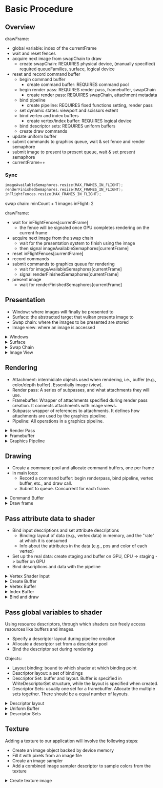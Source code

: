 # Basic Procedure

## Overview

drawFrame:

- global variable: index of the currentFrame
- wait and reset fences
- acquire next image from swapChain to draw
  - create swapChain: REQUIRES physical device, (manually specified) required queueFamilies, surface, logical device
- reset and record command buffer
  - begin command buffer
    - create command buffer: REQUIRES command pool
  - begin render pass: REQUIRES render pass, framebuffer, swapChain
    - create render pass: REQUIRES swapChain, attachment metadata
  - bind pipeline
    - create pipeline: REQUIRES fixed functions setting, render pass
  - set dynamic states: viewport and scissors extent
  - bind vertex and index buffers
    - create vertex/index buffer: REQUIRES logical device
  - bind descriptor sets: REQUIRES uniform buffers
  - create draw commands
- update uniform buffer
- submit commands to graphics queue, wait & set fence and render semaphore
- submit image to present to present queue, wait & set present semaphore
- currentFrame++

### Sync

```Cpp
imageAvailableSemaphores.resize(MAX_FRAMES_IN_FLIGHT);
renderFinishedSemaphores.resize(MAX_FRAMES_IN_FLIGHT);
inFlightFences.resize(MAX_FRAMES_IN_FLIGHT);
```

swap chain: minCount + 1 images
inFlight: 2

drawFrame:

- wait for inFlightFences[currentFrame]
  - the fence will be signaled once GPU completes rendering on the current frame
- acquire next image from the swap chain
  - wait for the presentation system to finish using the image
  - then signal imageAvailableSemaphores[currentFrame]
- reset inFlightFences[currentFrame]
- record commands
- submit commands to graphics queue for rendering
  - wait for imageAvailableSemaphores[currentFrame]
  - signal renderFinishedSemaphores[currentFrame]
- present image
  - wait for renderFinishedSemaphores[currentFrame]

## Presentation

- Window: where images will finally be presented to
- Surface: the abstracted target that vulkan presents image to
- Swap chain: where the images to be presented are stored
- Image view: where an image is accessed

<details>
  <summary>Windows</summary>

### Window

```Cpp
void Application::initWindow() {
    glfwInit();
    glfwWindowHint(GLFW_CLIENT_API, GLFW_NO_API);

    window = glfwCreateWindow(WIDTH, HEIGHT, "Vulkan", nullptr, nullptr);
    // Get the pointer to the window ovject, so that later we can 
    // connect it with the surface
    glfwSetWindowUserPointer(window, this);
    glfwSetFramebufferSizeCallback(window, framebufferResizeCallback);
    if (!window) {
        std::cout << "Creating glfw window error!\n";
    }
}
```
</details>

<details>
  <summary>Surface</summary>

### Surface

Requires: [window](#window)

```Cpp
void Application::createSurface() {
    if (glfwCreateWindowSurface(instance, window, nullptr, &surface) != VK_SUCCESS) {
        throw std::runtime_error("failed to create window surface!");
    }
}
```
</details>

<details>
  <summary>Swap Chain</summary>

### Swap Chain

#### Check Swap Chain Support

1. The physical device must support swap chain, which is a device extension.
2. The surface must be compatible with the swap chain. We need to check:

```Cpp
struct SwapChainSupportDetails {
    VkSurfaceCapabilitiesKHR capabilities;
    std::vector<VkSurfaceFormatKHR> formats;
    std::vector<VkPresentModeKHR> presentModes;
};

Application::SwapChainSupportDetails Application::querySwapChainSupport(VkPhysicalDevice device) {
    SwapChainSupportDetails details;
    vkGetPhysicalDeviceSurfaceCapabilitiesKHR(device, surface, &details.capabilities);

    uint32_t formatCount;
    vkGetPhysicalDeviceSurfaceFormatsKHR(device, surface, &formatCount, nullptr);
    if (formatCount != 0) {
        details.formats.resize(formatCount);
        vkGetPhysicalDeviceSurfaceFormatsKHR(device, surface, &formatCount, details.formats.data());
    }

    uint32_t presentModeCount;
    vkGetPhysicalDeviceSurfacePresentModesKHR(device, surface, &presentModeCount, nullptr);

    if (presentModeCount != 0) {
        details.presentModes.resize(presentModeCount);
        vkGetPhysicalDeviceSurfacePresentModesKHR(device, surface, &presentModeCount, details.presentModes.data());
    }

    return details;
}

bool swapChainAdequate = !swapChainSupport.formats.empty() && !swapChainSupport.presentModes.empty();

```

#### Create Swap Chain

```Cpp
void Application::createSwapChain() {
    SwapChainSupportDetails swapChainSupport = querySwapChainSupport(physicalDevice);

    VkSurfaceFormatKHR surfaceFormat = chooseSwapSurfaceFormat(swapChainSupport.formats);
    // prefer VK_PRESENT_MODE_MAILBOX_KHR; fallback to VK_PRESENT_MODE_FIFO_KHR.
    VkPresentModeKHR presentMode = chooseSwapPresentMode(swapChainSupport.presentModes);
    VkExtent2D extent = chooseSwapExtent(swapChainSupport.capabilities);
    // Select proper number of images in the swap chain.
    // One extra to avoid having to wait for the graphics hardware to 
    // finish processing an image before it can start rendering the next one.
    // Example: triple buffering rather than double
    uint32_t imageCount = swapChainSupport.capabilities.minImageCount + 1;
    // 0 means no maximum.
    if (swapChainSupport.capabilities.maxImageCount > 0 && imageCount > swapChainSupport.capabilities.maxImageCount) {
        imageCount = swapChainSupport.capabilities.maxImageCount;
    }

    VkSwapchainCreateInfoKHR createInfo{};
    createInfo.sType = VK_STRUCTURE_TYPE_SWAPCHAIN_CREATE_INFO_KHR;
    createInfo.surface = surface;
    createInfo.minImageCount = imageCount;
    createInfo.imageFormat = surfaceFormat.format;
    createInfo.imageColorSpace = surfaceFormat.colorSpace;
    createInfo.imageExtent = extent;
    createInfo.imageArrayLayers = 1;
    // VK_IMAGE_USAGE_COLOR_ATTACHMENT_BIT: used as color attachment
    // VK_IMAGE_USAGE_TRANSFER_DST_BIT: rendered image will be transferred to swap chain
    createInfo.imageUsage = VK_IMAGE_USAGE_COLOR_ATTACHMENT_BIT;

    QueueFamilyIndices indices = findQueueFamilies(physicalDevice);
    uint32_t queueFamilyIndices[] = { indices.graphicsFamily.value(), indices.presentFamily.value() };
    // Whether swap chain images are shared between different families matters.
    if (indices.graphicsFamily != indices.presentFamily) {
        createInfo.imageSharingMode = VK_SHARING_MODE_CONCURRENT;
        // specify which queue families will share the ownership
        createInfo.queueFamilyIndexCount = 2;
        createInfo.pQueueFamilyIndices = queueFamilyIndices;
    } else {
        createInfo.imageSharingMode = VK_SHARING_MODE_EXCLUSIVE;
        createInfo.queueFamilyIndexCount = 0; // Optional
        createInfo.pQueueFamilyIndices = nullptr; // Optional
    }
    // Transform: e.g., rotation or flip. current means don't want any.
    createInfo.preTransform = swapChainSupport.capabilities.currentTransform;
    // Ignore alpha channel, which is used for, e.g., blending of windows.
    createInfo.compositeAlpha = VK_COMPOSITE_ALPHA_OPAQUE_BIT_KHR;
    createInfo.presentMode = presentMode;
    // Don't care about pixels that are obscured, e.g., by another window over it.
    createInfo.clipped = VK_TRUE;
    // Will be useful if we want to recreate a new swap chain and discard the old one
    createInfo.oldSwapchain = VK_NULL_HANDLE;

    if (vkCreateSwapchainKHR(device, &createInfo, nullptr, &swapChain) != VK_SUCCESS) {
        throw std::runtime_error("failed to create swap chain!");
    }

    vkGetSwapchainImagesKHR(device, swapChain, &imageCount, nullptr);
    // We only specified the min count, so more may have been created
    swapChainImages.resize(imageCount);
    vkGetSwapchainImagesKHR(device, swapChain, &imageCount, swapChainImages.data());
    // Retrieve properties for future settings, e.g., for image views and attachments
    swapChainImageFormat = surfaceFormat.format;
    swapChainExtent = extent;
}
```
</details>

<details>
  <summary>Image View</summary>

### Image View

Every VkImage should be accessed through an VkImageView:

```Cpp
// Color attachment is the view of the swapchain image
attachments[0] = swapChain.buffers[i].view; 
// Depth/Stencil attachment is the same for all frame buffers,
// for we only need them temporarily, and just rewrite it  
// when rendering a new frame
attachments[1] = depthStencil.view;         
```

We may need multiple image views referencing one image in a stereographic 3D application, where an image has multiple layers. Here we only use one image view per image.

```Cpp
void Application::createImageViews() {
    swapChainImageViews.resize(swapChainImages.size());
    for (size_t i = 0; i < swapChainImages.size(); i++) {
        VkImageViewCreateInfo createInfo{};
        createInfo.sType = VK_STRUCTURE_TYPE_IMAGE_VIEW_CREATE_INFO;
        createInfo.image = swapChainImages[i];
        // 1/2/3D textures, or cube maps
        createInfo.viewType = VK_IMAGE_VIEW_TYPE_2D;
        createInfo.format = swapChainImageFormat;
        createInfo.components.r = VK_COMPONENT_SWIZZLE_IDENTITY;
        createInfo.components.g = VK_COMPONENT_SWIZZLE_IDENTITY;
        createInfo.components.b = VK_COMPONENT_SWIZZLE_IDENTITY;
        createInfo.components.a = VK_COMPONENT_SWIZZLE_IDENTITY;
        createInfo.subresourceRange.aspectMask = VK_IMAGE_ASPECT_COLOR_BIT;
        // Not using mipmap
        createInfo.subresourceRange.baseMipLevel = 0;
        createInfo.subresourceRange.levelCount = 1;
        // Not using multiple layers
        createInfo.subresourceRange.baseArrayLayer = 0;
        createInfo.subresourceRange.layerCount = 1;
        if (vkCreateImageView(device, &createInfo, nullptr, &swapChainImageViews[i]) != VK_SUCCESS) {
            throw std::runtime_error("failed to create image views!");
        }
    }
}
```
</details>

## Rendering

- Attachment: intermidiate objects used when rendering, i.e., buffer (e.g., color/depth buffer). Essentially image (view).
- Render pass: A series of subpasses, and what attachments they will use.
- Framebuffer: Wrapper of attachments specified during render pass creation. It connects attachments with image views.
- Subpass: wrapper of references to attachments. It defines how attachments are used by the graphics pipeline.
- Pipeline: All operations in a graphics pipeline.

<details>
  <summary>Render Pass</summary>

### Render Pass

```Cpp
void Application::createRenderPass() {
    // Information about using attachment(s)
    VkAttachmentDescription colorAttachment{};
    colorAttachment.format = swapChainImageFormat;
    // Related to multisampling
    // If not doing multisampling, set to count 1 bit
    colorAttachment.samples = VK_SAMPLE_COUNT_1_BIT;
    // Set the values in the attachment to const at the start of rendering
    colorAttachment.loadOp = VK_ATTACHMENT_LOAD_OP_CLEAR;
    // Store the contents upon completing the current render pass
    colorAttachment.storeOp = VK_ATTACHMENT_STORE_OP_STORE;
    // Not using the stencil buffer
    colorAttachment.stencilLoadOp = VK_ATTACHMENT_LOAD_OP_DONT_CARE;
    colorAttachment.stencilStoreOp = VK_ATTACHMENT_STORE_OP_DONT_CARE;
    // Don't care the previous layout, we will clear it anyway
    colorAttachment.initialLayout = VK_IMAGE_LAYOUT_UNDEFINED;
    // Layout of pixels that the attachment will transition to
    // We want it to be ready for presentation
    colorAttachment.finalLayout = VK_IMAGE_LAYOUT_PRESENT_SRC_KHR;

    VkAttachmentReference colorAttachmentRef{};
    colorAttachmentRef.attachment = 0;
    // used as a color buffer
    colorAttachmentRef.layout = VK_IMAGE_LAYOUT_COLOR_ATTACHMENT_OPTIMAL;

    VkSubpassDescription subpass{};
    // this is a graphics subpass (not, e.g., a compute subpass)
    subpass.pipelineBindPoint = VK_PIPELINE_BIND_POINT_GRAPHICS;
    subpass.colorAttachmentCount = 1;
    // IMPORTANT!!!
    // fragment shader output refers to this array
    // e.g., layout(location = 0) out vec4 outColor 
    // refers to index 0 of color attachments.
    subpass.pColorAttachments = &colorAttachmentRef;

    VkSubpassDependency dependency{};
    dependency.srcSubpass = VK_SUBPASS_EXTERNAL;
    dependency.dstSubpass = 0;
    dependency.srcStageMask = VK_PIPELINE_STAGE_COLOR_ATTACHMENT_OUTPUT_BIT;
    dependency.srcAccessMask = 0;
    dependency.dstStageMask = VK_PIPELINE_STAGE_COLOR_ATTACHMENT_OUTPUT_BIT;
    dependency.dstAccessMask = VK_ACCESS_COLOR_ATTACHMENT_WRITE_BIT;

    VkRenderPassCreateInfo renderPassInfo{};
    renderPassInfo.sType = VK_STRUCTURE_TYPE_RENDER_PASS_CREATE_INFO;
    renderPassInfo.attachmentCount = 1;
    renderPassInfo.pAttachments = &colorAttachment;
    renderPassInfo.subpassCount = 1;
    renderPassInfo.pSubpasses = &subpass;

    renderPassInfo.dependencyCount = 1;
    renderPassInfo.pDependencies = &dependency;

    if (vkCreateRenderPass(device, &renderPassInfo, nullptr, &renderPass) != VK_SUCCESS) {
        throw std::runtime_error("failed to create render pass!");
    }
}
```
</details>

<details>
  <summary>Framebuffer</summary>

### Framebuffer

Creation:

```Cpp
void Application::createFramebuffers() {
    swapChainFramebuffers.resize(swapChainImageViews.size());
    for (size_t i = 0; i < swapChainImageViews.size(); i++) {
        // referencing image views that represent the attachments
        VkImageView attachments[] = {
            swapChainImageViews[i]
        };

        VkFramebufferCreateInfo framebufferInfo{};
        framebufferInfo.sType = VK_STRUCTURE_TYPE_FRAMEBUFFER_CREATE_INFO;
        framebufferInfo.renderPass = renderPass;
        framebufferInfo.attachmentCount = 1;
        framebufferInfo.pAttachments = attachments;
        framebufferInfo.width = swapChainExtent.width;
        framebufferInfo.height = swapChainExtent.height;
        framebufferInfo.layers = 1;

        if (vkCreateFramebuffer(device, &framebufferInfo, nullptr, &swapChainFramebuffers[i]) != VK_SUCCESS) {
            throw std::runtime_error("failed to create framebuffer!");
        }
    }
}
```

Usage:

See [Command Buffer Creation](#command-buffer)

</details>

<details>
    <Summary>Graphics Pipeline</Summary>

### Graphics Pipeline

```Cpp
void Application::createGraphicsPipeline() {

    // Shaders
    auto vertShaderCode = readFile("shaders/vert.spv");
    auto fragShaderCode = readFile("shaders/frag.spv");
    VkShaderModule vertShaderModule = createShaderModule(vertShaderCode);
    VkShaderModule fragShaderModule = createShaderModule(fragShaderCode);
    // Assign shader modules to stages within the pipeline
    VkPipelineShaderStageCreateInfo vertShaderStageInfo{};
    vertShaderStageInfo.sType = VK_STRUCTURE_TYPE_PIPELINE_SHADER_STAGE_CREATE_INFO;
    vertShaderStageInfo.stage = VK_SHADER_STAGE_VERTEX_BIT;
    vertShaderStageInfo.module = vertShaderModule;
    vertShaderStageInfo.pName = "main";
    VkPipelineShaderStageCreateInfo fragShaderStageInfo{};
    fragShaderStageInfo.sType = VK_STRUCTURE_TYPE_PIPELINE_SHADER_STAGE_CREATE_INFO;
    fragShaderStageInfo.stage = VK_SHADER_STAGE_FRAGMENT_BIT;
    fragShaderStageInfo.module = fragShaderModule;
    fragShaderStageInfo.pName = "main";
    VkPipelineShaderStageCreateInfo shaderStages[] = { vertShaderStageInfo, fragShaderStageInfo };

    // Format of vertex data
    // Currently no data, because we hard code the data in the shader
    VkPipelineVertexInputStateCreateInfo vertexInputInfo{};
    vertexInputInfo.sType = VK_STRUCTURE_TYPE_PIPELINE_VERTEX_INPUT_STATE_CREATE_INFO;
    vertexInputInfo.vertexBindingDescriptionCount = 0;
    vertexInputInfo.vertexAttributeDescriptionCount = 0;

    // Input Assembly
    VkPipelineInputAssemblyStateCreateInfo inputAssembly{};
    inputAssembly.sType = VK_STRUCTURE_TYPE_PIPELINE_INPUT_ASSEMBLY_STATE_CREATE_INFO;
    // The geometries to draw are triangles
    inputAssembly.topology = VK_PRIMITIVE_TOPOLOGY_TRIANGLE_LIST;
    // Disable primitive restart
    inputAssembly.primitiveRestartEnable = VK_FALSE;

    // We use dynamic state for viewport, so no actual pViewports here
    VkPipelineViewportStateCreateInfo viewportState{};
    viewportState.sType = VK_STRUCTURE_TYPE_PIPELINE_VIEWPORT_STATE_CREATE_INFO;
    viewportState.viewportCount = 1;
    viewportState.scissorCount = 1;

    // Rasterizer: Convert geometry to fragments
    VkPipelineRasterizationStateCreateInfo rasterizer{};
    rasterizer.sType = VK_STRUCTURE_TYPE_PIPELINE_RASTERIZATION_STATE_CREATE_INFO;
    // Clamp fragments beyond near/far planes to them
    rasterizer.depthClampEnable = VK_FALSE;
    // Discard geometries so that they never pass rasterizer
    rasterizer.rasterizerDiscardEnable = VK_FALSE;
    // Fill the area of polygon. 
    // Other options include fill edges or vertices only.
    rasterizer.polygonMode = VK_POLYGON_MODE_FILL;
    // Linewidth set to 1 pixel
    rasterizer.lineWidth = 1.0f;
    // Cull backfaces
    rasterizer.cullMode = VK_CULL_MODE_BACK_BIT;
    // Define front faces: those with clockwise vertex order
    rasterizer.frontFace = VK_FRONT_FACE_CLOCKWISE;
    rasterizer.depthBiasEnable = VK_FALSE;

    // Multisampling
    VkPipelineMultisampleStateCreateInfo multisampling{};
    multisampling.sType = VK_STRUCTURE_TYPE_PIPELINE_MULTISAMPLE_STATE_CREATE_INFO;
    multisampling.sampleShadingEnable = VK_FALSE;
    multisampling.rasterizationSamples = VK_SAMPLE_COUNT_1_BIT;

    // How the new color in the framebuffer is blended with the old 
    VkPipelineColorBlendAttachmentState colorBlendAttachment{};
    colorBlendAttachment.colorWriteMask = VK_COLOR_COMPONENT_R_BIT | VK_COLOR_COMPONENT_G_BIT | VK_COLOR_COMPONENT_B_BIT | VK_COLOR_COMPONENT_A_BIT;
    colorBlendAttachment.blendEnable = VK_FALSE;

    VkPipelineColorBlendStateCreateInfo colorBlending{};
    colorBlending.sType = VK_STRUCTURE_TYPE_PIPELINE_COLOR_BLEND_STATE_CREATE_INFO;
    colorBlending.logicOpEnable = VK_FALSE;
    colorBlending.logicOp = VK_LOGIC_OP_COPY;
    colorBlending.attachmentCount = 1;
    colorBlending.pAttachments = &colorBlendAttachment;
    colorBlending.blendConstants[0] = 0.0f;
    colorBlending.blendConstants[1] = 0.0f;
    colorBlending.blendConstants[2] = 0.0f;
    colorBlending.blendConstants[3] = 0.0f;


    std::vector<VkDynamicState> dynamicStates = {
        VK_DYNAMIC_STATE_VIEWPORT,
        VK_DYNAMIC_STATE_SCISSOR
    };
    VkPipelineDynamicStateCreateInfo dynamicState{};
    dynamicState.sType = VK_STRUCTURE_TYPE_PIPELINE_DYNAMIC_STATE_CREATE_INFO;
    dynamicState.dynamicStateCount = static_cast<uint32_t>(dynamicStates.size());
    dynamicState.pDynamicStates = dynamicStates.data();

    // Specify uniform values and push constants
    VkPipelineLayoutCreateInfo pipelineLayoutInfo{};
    pipelineLayoutInfo.sType = VK_STRUCTURE_TYPE_PIPELINE_LAYOUT_CREATE_INFO;
    pipelineLayoutInfo.setLayoutCount = 0;
    pipelineLayoutInfo.pushConstantRangeCount = 0;

    if (vkCreatePipelineLayout(device, &pipelineLayoutInfo, nullptr, &pipelineLayout) != VK_SUCCESS) {
        throw std::runtime_error("failed to create pipeline layout!");
    }

    VkGraphicsPipelineCreateInfo pipelineInfo{};
    pipelineInfo.sType = VK_STRUCTURE_TYPE_GRAPHICS_PIPELINE_CREATE_INFO;
    pipelineInfo.stageCount = 2;
    pipelineInfo.pStages = shaderStages;

    pipelineInfo.pVertexInputState = &vertexInputInfo;
    pipelineInfo.pInputAssemblyState = &inputAssembly;
    pipelineInfo.pViewportState = &viewportState;
    pipelineInfo.pRasterizationState = &rasterizer;
    pipelineInfo.pMultisampleState = &multisampling;
    pipelineInfo.pDepthStencilState = nullptr; // Optional
    pipelineInfo.pColorBlendState = &colorBlending;
    pipelineInfo.pDynamicState = &dynamicState;

    pipelineInfo.layout = pipelineLayout;

    pipelineInfo.renderPass = renderPass;
    // Index of subpass to use
    pipelineInfo.subpass = 0;

    pipelineInfo.basePipelineHandle = VK_NULL_HANDLE; // Optional
    pipelineInfo.basePipelineIndex = -1; // Optional

    if (vkCreateGraphicsPipelines(device, VK_NULL_HANDLE, 1, &pipelineInfo, nullptr, &graphicsPipeline) != VK_SUCCESS) {
        throw std::runtime_error("failed to create graphics pipeline!");
    }

    vkDestroyShaderModule(device, fragShaderModule, nullptr);
    vkDestroyShaderModule(device, vertShaderModule, nullptr);
}
```

</details>

## Drawing

- Create a command pool and allocate command buffers, one per frame
- In main loop:
  - Record a command buffer: begin renderpass, bind pipeline, vertex buffer, etc., and draw call.
  - Submit to queue. Concurrent for each frame.


<details>
    <Summary>Command Buffer</Summary>

### Command Buffer

Command Pool: memory where command buffers are allocated from

```Cpp
void Application::createCommandPool() {
    QueueFamilyIndices queueFamilyIndices = findQueueFamilies(physicalDevice);

    VkCommandPoolCreateInfo poolInfo{};
    poolInfo.sType = VK_STRUCTURE_TYPE_COMMAND_POOL_CREATE_INFO;
    // Allow command buffers to be rerecorded individually, 
    // without this flag they all have to be reset together.
    // Reset happens implicitly when calling vkBeginCommandBuffer.
    poolInfo.flags = VK_COMMAND_POOL_CREATE_RESET_COMMAND_BUFFER_BIT;
    // Submit commands to graphics queue
    poolInfo.queueFamilyIndex = queueFamilyIndices.graphicsFamily.value();

    if (vkCreateCommandPool(device, &poolInfo, nullptr, &commandPool) != VK_SUCCESS) {
        throw std::runtime_error("failed to create command pool!");
    }
}
```

Command buffer: Commands like drawing and memory transfer operations are submitted together in command buffer objects.

```Cpp
void Application::createCommandBuffer() {
    commandBuffers.resize(MAX_FRAMES_IN_FLIGHT);

    VkCommandBufferAllocateInfo allocInfo{};
    allocInfo.sType = VK_STRUCTURE_TYPE_COMMAND_BUFFER_ALLOCATE_INFO;
    allocInfo.commandPool = commandPool;
    // Primary: Can be submitted for execution, but cannot be called from other command buffers
    // Secondary: cannot be submitted, but can be called from primary command buffers
    allocInfo.level = VK_COMMAND_BUFFER_LEVEL_PRIMARY;
    allocInfo.commandBufferCount = (uint32_t)commandBuffers.size();

    if (vkAllocateCommandBuffers(device, &allocInfo, commandBuffers.data()) != VK_SUCCESS) {
        throw std::runtime_error("failed to allocate command buffers!");
    }
}
```

Start recording a command buffer:

```Cpp
// Submit the command to draw a triangle on the framebuffer to the command buffer
void Application::recordCommandBuffer(VkCommandBuffer commandBuffer, uint32_t imageIndex) {
    VkCommandBufferBeginInfo beginInfo{};
    beginInfo.sType = VK_STRUCTURE_TYPE_COMMAND_BUFFER_BEGIN_INFO;
    beginInfo.flags = 0; // Optional
    // for secondary command buffers
    beginInfo.pInheritanceInfo = nullptr; // Optional

    if (vkBeginCommandBuffer(commandBuffer, &beginInfo) != VK_SUCCESS) {
        throw std::runtime_error("failed to begin recording command buffer!");
    }

    // Begin render pass
    VkRenderPassBeginInfo renderPassInfo{};
    renderPassInfo.sType = VK_STRUCTURE_TYPE_RENDER_PASS_BEGIN_INFO;
    // This is where the renderpass bound to the real image view through frame buffer
    renderPassInfo.renderPass = renderPass;
    renderPassInfo.framebuffer = swapChainFramebuffers[imageIndex];

    renderPassInfo.renderArea.offset = { 0, 0 };
    renderPassInfo.renderArea.extent = swapChainExtent;

    VkClearValue clearColor = { {{0.0f, 0.0f, 0.0f, 1.0f}} };
    renderPassInfo.clearValueCount = 1;
    renderPassInfo.pClearValues = &clearColor;

    vkCmdBeginRenderPass(commandBuffer, &renderPassInfo, VK_SUBPASS_CONTENTS_INLINE);

    vkCmdBindPipeline(commandBuffer, VK_PIPELINE_BIND_POINT_GRAPHICS, graphicsPipeline);

    // Set dynamic states in the pipeline
    VkViewport viewport{};
    viewport.x = 0.0f;
    viewport.y = 0.0f;
    viewport.width = static_cast<float>(swapChainExtent.width);
    viewport.height = static_cast<float>(swapChainExtent.height);
    viewport.minDepth = 0.0f;
    viewport.maxDepth = 1.0f;
    vkCmdSetViewport(commandBuffer, 0, 1, &viewport);

    VkRect2D scissor{};
    scissor.offset = { 0, 0 };
    scissor.extent = swapChainExtent;
    vkCmdSetScissor(commandBuffer, 0, 1, &scissor);

    // Draw command for a triangle
    // 3 vertices, 1 for not using instanced rendering, 
    // 0 as the offset into vertex buffer
    vkCmdDraw(commandBuffer, 3, 1, 0, 0);

    vkCmdEndRenderPass(commandBuffer);

    if (vkEndCommandBuffer(commandBuffer) != VK_SUCCESS) {
        throw std::runtime_error("failed to record command buffer!");
    }
}
```
</details>

<details>
    <Summary>Draw frame</Summary>

### Draw Frame

1. Wait for the previous frame to finish
2. Acquire an image from the swap chain
3. Record a command buffer which draws the scene onto that image
4. Submit the recorded command buffer
5. Present the swap chain image

#### Synchronization

Semaphore: A semaphore will be signaled when one operation finishes executing, and reset back when another operations starts. It is used for ordering the execution on the GPU.
Fence: for CPU.

```Cpp
// Semaphore
VkCommandBuffer A, B = ... // record command buffers
VkSemaphore S = ... // create a semaphore

// enqueue A, signal S when done - starts executing immediately
vkQueueSubmit(work: A, signal: S, wait: None)

// enqueue B, wait on S to start
vkQueueSubmit(work: B, signal: None, wait: S)

// Fence
VkCommandBuffer A = ... // record command buffer with the transfer
VkFence F = ... // create the fence

// enqueue A, start work immediately, signal F when done
vkQueueSubmit(work: A, fence: F)

vkWaitForFence(F) // blocks execution until A has finished executing

save_screenshot_to_disk() // can't run until the transfer has finished
```

<details><Summary>Create sync objects</Summary>

```Cpp
void Application::createSyncObjects() {
    imageAvailableSemaphores.resize(MAX_FRAMES_IN_FLIGHT);
    renderFinishedSemaphores.resize(MAX_FRAMES_IN_FLIGHT);
    inFlightFences.resize(MAX_FRAMES_IN_FLIGHT);

    VkSemaphoreCreateInfo semaphoreInfo{};
    semaphoreInfo.sType = VK_STRUCTURE_TYPE_SEMAPHORE_CREATE_INFO;

    VkFenceCreateInfo fenceInfo{};
    fenceInfo.sType = VK_STRUCTURE_TYPE_FENCE_CREATE_INFO;
    fenceInfo.flags = VK_FENCE_CREATE_SIGNALED_BIT;

    for (size_t i = 0; i < MAX_FRAMES_IN_FLIGHT; i++) {
        if (vkCreateSemaphore(device, &semaphoreInfo, nullptr, &imageAvailableSemaphores[i]) != VK_SUCCESS ||
            vkCreateSemaphore(device, &semaphoreInfo, nullptr, &renderFinishedSemaphores[i]) != VK_SUCCESS ||
            vkCreateFence(device, &fenceInfo, nullptr, &inFlightFences[i]) != VK_SUCCESS) {

            throw std::runtime_error("failed to create synchronization objects for a frame!");
        }
    }
}
```
</details>

### Draw Frame Process

```Cpp
void Application::drawFrame() {
    // Wait for the previous frame
    // VK_TRUE: wait for all fences (to become signaled) in the array
    // UINT64_MAX: disable timeout
    vkWaitForFences(device, 1, &inFlightFences[currentFrame], VK_TRUE, UINT64_MAX);

    uint32_t imageIndex;
    // The image is not available until the presentation system finishes using it
    VkResult result = vkAcquireNextImageKHR(device, swapChain, UINT64_MAX, imageAvailableSemaphores[currentFrame], VK_NULL_HANDLE, &imageIndex);

    if (result == VK_ERROR_OUT_OF_DATE_KHR) {
        recreateSwapChain();
        return;
    } else if (result != VK_SUCCESS && result != VK_SUBOPTIMAL_KHR) {
        throw std::runtime_error("failed to acquire swap chain image!");
    }

    // Set fence to unsignaled
    // Must delay this to be after recreateSwapChain to avoid deadlock
    vkResetFences(device, 1, &inFlightFences[currentFrame]);

    // Reset current frame's command buffer and record commands to render the current frame
    vkResetCommandBuffer(commandBuffers[currentFrame], 0);
    recordCommandBuffer(commandBuffers[currentFrame], imageIndex);

    VkSubmitInfo submitInfo{};
    submitInfo.sType = VK_STRUCTURE_TYPE_SUBMIT_INFO;
    // Which semaphores to wait
    // This semaphore will not be available until the frame has finished presentation
    VkSemaphore waitSemaphores[] = { imageAvailableSemaphores[currentFrame] };
    // On which stage to wait
    // Here we want to wait with writing colors to the image until it's available
    // We should not write anything to the frame if it is being presented
    VkPipelineStageFlags waitStages[] = { VK_PIPELINE_STAGE_COLOR_ATTACHMENT_OUTPUT_BIT };
    submitInfo.waitSemaphoreCount = 1;
    submitInfo.pWaitSemaphores = waitSemaphores;
    submitInfo.pWaitDstStageMask = waitStages;

    submitInfo.commandBufferCount = 1;
    submitInfo.pCommandBuffers = &commandBuffers[currentFrame];

    // Which semaphores to signal once the command buffer(s) has finished execution
    VkSemaphore signalSemaphores[] = { renderFinishedSemaphores[currentFrame] };
    submitInfo.signalSemaphoreCount = 1;
    submitInfo.pSignalSemaphores = signalSemaphores;

    // Next render commands on this frame buffer has to wait until the current finishes
    // Note that both signalSemaphores and inFlightFences will be signaled once this finishes execution
    if (vkQueueSubmit(graphicsQueue, 1, &submitInfo, inFlightFences[currentFrame]) != VK_SUCCESS) {
        throw std::runtime_error("failed to submit draw command buffer!");
    }

    VkPresentInfoKHR presentInfo{};
    presentInfo.sType = VK_STRUCTURE_TYPE_PRESENT_INFO_KHR;

    // Don't present before rendering is completed
    presentInfo.waitSemaphoreCount = 1;
    presentInfo.pWaitSemaphores = signalSemaphores;

    VkSwapchainKHR swapChains[] = { swapChain };
    presentInfo.swapchainCount = 1;
    presentInfo.pSwapchains = swapChains;
    presentInfo.pImageIndices = &imageIndex;

    presentInfo.pResults = nullptr; // Optional

    result = vkQueuePresentKHR(presentQueue, &presentInfo);
    if (result == VK_ERROR_OUT_OF_DATE_KHR || result == VK_SUBOPTIMAL_KHR || framebufferResized) {
        framebufferResized = false;
        recreateSwapChain();
    } else if (result != VK_SUCCESS) {
        throw std::runtime_error("failed to present swap chain image!");
    }
    currentFrame = (currentFrame + 1) % MAX_FRAMES_IN_FLIGHT;
}
```

</details>

## Pass attribute data to shader

- Bind input descriptions and set attribute descriptions
  - Binding: layout of data (e.g., vertex data) in memory, and the "rate" at which it is consumed
  - Info about the attributes in the data (e.g., pos and color of each vertex)
- Set up the real data: create staging and buffer on GPU, CPU -> staging -> buffer on GPU
- Bind descriptions and data with the pipeline

<details>
    <Summary>Vertex Shader Input</Summary>

```Cpp
#version 450

layout(binding = 0) uniform UniformBufferObject {
    mat4 model;
    mat4 view;
    mat4 proj;
} ubo;

layout(location = 0) in vec2 inPosition;
layout(location = 1) in vec3 inColor;

layout(location = 0) out vec3 fragColor;

void main() {
    gl_Position = ubo.proj * ubo.view * ubo.model * vec4(inPosition, 0.0, 1.0);
    fragColor = inColor;
}
```
</details>

<details>
    <Summary>Create Buffer</Summary>

### Create a buffer to store data

1. Create Buffer
2. Allocate memory (from the GPU memory) for the buffer
3. Bind the buffer with the memory

```Cpp
void Application::createBuffer(VkDeviceSize size, VkBufferUsageFlags usage, 
    VkMemoryPropertyFlags properties, VkBuffer& buffer, VkDeviceMemory& bufferMemory) {
    VkBufferCreateInfo bufferInfo{};
    bufferInfo.sType = VK_STRUCTURE_TYPE_BUFFER_CREATE_INFO;
    bufferInfo.size = size;
    bufferInfo.usage = usage;
    bufferInfo.sharingMode = VK_SHARING_MODE_EXCLUSIVE;

    if (vkCreateBuffer(device, &bufferInfo, nullptr, &buffer) != VK_SUCCESS) {
        throw std::runtime_error("failed to create buffer!");
    }

    VkMemoryRequirements memRequirements;
    vkGetBufferMemoryRequirements(device, buffer, &memRequirements);

    VkMemoryAllocateInfo allocInfo{};
    allocInfo.sType = VK_STRUCTURE_TYPE_MEMORY_ALLOCATE_INFO;
    allocInfo.allocationSize = memRequirements.size;
    allocInfo.memoryTypeIndex = findMemoryType(memRequirements.memoryTypeBits, properties);

    if (vkAllocateMemory(device, &allocInfo, nullptr, &bufferMemory) != VK_SUCCESS) {
        throw std::runtime_error("failed to allocate buffer memory!");
    }

    vkBindBufferMemory(device, buffer, bufferMemory, 0);
}
```

</details>

<details>
    <Summary>Vertex Buffer</Summary>

### Vertex Buffer

Describe vertex data format:

```Cpp
struct Vertex {
    glm::vec2 pos;
    glm::vec3 color;

    static VkVertexInputBindingDescription getBindingDescription() {
        VkVertexInputBindingDescription bindingDescription{};
        // binding number: the index of the binding in the array of bindings
        bindingDescription.binding = 0;
        bindingDescription.stride = sizeof(Vertex);
        bindingDescription.inputRate = VK_VERTEX_INPUT_RATE_VERTEX;

        return bindingDescription;
    }

    // How to extract a vertex attribute from a chunk of vertex data 
    // originating from a binding description
    static std::array<VkVertexInputAttributeDescription, 2> getAttributeDescriptions() {
        std::array<VkVertexInputAttributeDescription, 2> attributeDescriptions{};
        // shader input location number for this attribute
        attributeDescriptions[0].location = 0;
        attributeDescriptions[0].format = VK_FORMAT_R32G32_SFLOAT;
        // the binding number which this attribute takes its data from
        attributeDescriptions[0].binding = 0;
        // byte offset of this attribute relative to the start of an element in the vertex input binding
        attributeDescriptions[0].offset = offsetof(Vertex, pos);

        attributeDescriptions[1].binding = 0;
        attributeDescriptions[1].location = 1;
        attributeDescriptions[1].format = VK_FORMAT_R32G32B32_SFLOAT;
        attributeDescriptions[1].offset = offsetof(Vertex, color);

        return attributeDescriptions;
    }
};
```

when creating graphics pipeline:

```Cpp
auto bindingDescription = Vertex::getBindingDescription();
auto attributeDescriptions = Vertex::getAttributeDescriptions();

vertexInputInfo.vertexBindingDescriptionCount = 1;
vertexInputInfo.vertexAttributeDescriptionCount = static_cast<uint32_t>(attributeDescriptions.size());
vertexInputInfo.pVertexBindingDescriptions = &bindingDescription;
vertexInputInfo.pVertexAttributeDescriptions = attributeDescriptions.data();
```

Create the vertex buffer:

```Cpp
void Application::createVertexBuffer() {
    VkDeviceSize bufferSize = sizeof(vertices[0]) * vertices.size();

    VkBuffer stagingBuffer;
    VkDeviceMemory stagingBufferMemory;
    // Buffer used as source of transfer
    createBuffer(bufferSize, VK_BUFFER_USAGE_TRANSFER_SRC_BIT, 
        VK_MEMORY_PROPERTY_HOST_VISIBLE_BIT | VK_MEMORY_PROPERTY_HOST_COHERENT_BIT, 
        stagingBuffer, stagingBufferMemory);

    void* data;
    vkMapMemory(device, stagingBufferMemory, 0, bufferSize, 0, &data);
    memcpy(data, vertices.data(), (size_t)bufferSize);
    vkUnmapMemory(device, stagingBufferMemory);
    // created on device local, cannot directly map memory to it
    // can be used as the destination of transfer
    createBuffer(bufferSize, 
        VK_BUFFER_USAGE_TRANSFER_DST_BIT | VK_BUFFER_USAGE_VERTEX_BUFFER_BIT, 
        VK_MEMORY_PROPERTY_DEVICE_LOCAL_BIT, vertexBuffer, vertexBufferMemory);
    copyBuffer(stagingBuffer, vertexBuffer, bufferSize);

    vkDestroyBuffer(device, stagingBuffer, nullptr);
    vkFreeMemory(device, stagingBufferMemory, nullptr);
}
```

Copy buffer (submitted to a temporary command buffer):

```Cpp
void Application::copyBuffer(VkBuffer srcBuffer, VkBuffer dstBuffer, VkDeviceSize size) {
    VkCommandBufferAllocateInfo allocInfo{};
    allocInfo.sType = VK_STRUCTURE_TYPE_COMMAND_BUFFER_ALLOCATE_INFO;
    allocInfo.level = VK_COMMAND_BUFFER_LEVEL_PRIMARY;
    allocInfo.commandPool = commandPool;
    allocInfo.commandBufferCount = 1;

    VkCommandBuffer commandBuffer;
    vkAllocateCommandBuffers(device, &allocInfo, &commandBuffer);

    VkCommandBufferBeginInfo beginInfo{};
    beginInfo.sType = VK_STRUCTURE_TYPE_COMMAND_BUFFER_BEGIN_INFO;
    beginInfo.flags = VK_COMMAND_BUFFER_USAGE_ONE_TIME_SUBMIT_BIT;

    vkBeginCommandBuffer(commandBuffer, &beginInfo);

    VkBufferCopy copyRegion{};
    copyRegion.srcOffset = 0; // Optional
    copyRegion.dstOffset = 0; // Optional
    copyRegion.size = size;
    vkCmdCopyBuffer(commandBuffer, srcBuffer, dstBuffer, 1, &copyRegion);
    vkEndCommandBuffer(commandBuffer);

    VkSubmitInfo submitInfo{};
    submitInfo.sType = VK_STRUCTURE_TYPE_SUBMIT_INFO;
    submitInfo.commandBufferCount = 1;
    submitInfo.pCommandBuffers = &commandBuffer;

    vkQueueSubmit(graphicsQueue, 1, &submitInfo, VK_NULL_HANDLE);
    vkQueueWaitIdle(graphicsQueue);

    vkFreeCommandBuffers(device, commandPool, 1, &commandBuffer);
}
```

</details>

<details>
    <Summary>Index Buffer</Summary>

### Index Buffer

```Cpp
void Application::createIndexBuffer() {
    VkDeviceSize bufferSize = sizeof(indices[0]) * indices.size();

    VkBuffer stagingBuffer;
    VkDeviceMemory stagingBufferMemory;
    createBuffer(bufferSize, VK_BUFFER_USAGE_TRANSFER_SRC_BIT, VK_MEMORY_PROPERTY_HOST_VISIBLE_BIT | VK_MEMORY_PROPERTY_HOST_COHERENT_BIT, stagingBuffer, stagingBufferMemory);

    void* data;
    vkMapMemory(device, stagingBufferMemory, 0, bufferSize, 0, &data);
    memcpy(data, indices.data(), (size_t)bufferSize);
    vkUnmapMemory(device, stagingBufferMemory);

    createBuffer(bufferSize, VK_BUFFER_USAGE_TRANSFER_DST_BIT | VK_BUFFER_USAGE_INDEX_BUFFER_BIT, VK_MEMORY_PROPERTY_DEVICE_LOCAL_BIT, indexBuffer, indexBufferMemory);

    copyBuffer(stagingBuffer, indexBuffer, bufferSize);

    vkDestroyBuffer(device, stagingBuffer, nullptr);
    vkFreeMemory(device, stagingBufferMemory, nullptr);
}
```
</details>

<details>
    <Summary>Bind and draw</Summary>

### Bind buffers and draw

In recordCommandBuffer:

```Cpp
vkCmdBindVertexBuffers(commandBuffer, 0, 1, vertexBuffers, offsets);
vkCmdBindIndexBuffer(commandBuffer, indexBuffer, 0, VK_INDEX_TYPE_UINT16);
vkCmdDrawIndexed(commandBuffer, static_cast<uint32_t>(indices.size()), 1, 0, 0, 0);
```

</details>

## Pass global variables to shader

Using resource descriptors, through which shaders can freely access resources like buffers and images.

- Specify a descriptor layout during pipeline creation
- Allocate a descriptor set from a descriptor pool
- Bind the descriptor set during rendering

Objects: 

- Layout binding: bound to which shader at which binding point
- Descriptor layout: a set of bindings
- Descriptor Set: buffer and layout. Buffer is specified in WriteDescriptorSet structure, while the layout is specified when created.
- Descriptor Sets: usually one set for a framebuffer. Allocate the multiple sets together. There should be a equal number of layouts.

<details>
    <Summary>Descriptor layout</Summary>

### Descriptor Layout

It specifies what types of resources to be accessed by the pipeline so that the shader knows how to use the data, e.g., uniform buffers.

- binding number of the resource, which will be referred to in the shader
- which shader stage will access this resource

```Cpp
void Application::createDescriptorSetLayout() {
    VkDescriptorSetLayoutBinding uboLayoutBinding{};
    // the binding number of this entry
    // and it corresponds to a resource of the same binding number in the shader stages
    // i.e., layout(binding = 0)...
    uboLayoutBinding.binding = 0;
    uboLayoutBinding.descriptorType = VK_DESCRIPTOR_TYPE_UNIFORM_BUFFER;
    uboLayoutBinding.descriptorCount = 1;
    // In which shader stage will this layout be referenced
    uboLayoutBinding.stageFlags = VK_SHADER_STAGE_VERTEX_BIT;

    VkDescriptorSetLayoutCreateInfo layoutInfo{};
    layoutInfo.sType = VK_STRUCTURE_TYPE_DESCRIPTOR_SET_LAYOUT_CREATE_INFO;
    layoutInfo.bindingCount = 1;
    layoutInfo.pBindings = &uboLayoutBinding;

    if (vkCreateDescriptorSetLayout(device, &layoutInfo, nullptr, &descriptorSetLayout) != VK_SUCCESS) {
        throw std::runtime_error("failed to create descriptor set layout!");
    }
}
```
</details>


<details>
    <Summary>Uniform Buffer</Summary>

### Uniform Buffer

Put data on GPU memory and constantly update it

- Create buffer and bind it with corresponding memory on GPU
- Map the memory to an address for us to access

Creation:

```Cpp
void Application::createUniformBuffers() {
    VkDeviceSize bufferSize = sizeof(UniformBufferObject);

    uniformBuffers.resize(MAX_FRAMES_IN_FLIGHT);
    uniformBuffersMemory.resize(MAX_FRAMES_IN_FLIGHT);
    // "Persistent mapping"
    // Stores pointers to the mapped memory on GPU such that 
    // Don't need to map the buffer every time we update it
    uniformBuffersMapped.resize(MAX_FRAMES_IN_FLIGHT);

    for (size_t i = 0; i < MAX_FRAMES_IN_FLIGHT; i++) {
        createBuffer(bufferSize, VK_BUFFER_USAGE_UNIFORM_BUFFER_BIT, VK_MEMORY_PROPERTY_HOST_VISIBLE_BIT | VK_MEMORY_PROPERTY_HOST_COHERENT_BIT, uniformBuffers[i], uniformBuffersMemory[i]);

        vkMapMemory(device, uniformBuffersMemory[i], 0, bufferSize, 0, &uniformBuffersMapped[i]);
    }
}
```

Update:

```Cpp
void Application::updateUniformBuffer(uint32_t currentImage) {
    static auto startTime = std::chrono::high_resolution_clock::now();

    auto currentTime = std::chrono::high_resolution_clock::now();
    float time = std::chrono::duration<float, std::chrono::seconds::period>(currentTime - startTime).count();

    UniformBufferObject ubo{};
    ubo.model = glm::rotate(glm::mat4(1.0f), time * glm::radians(90.0f), glm::vec3(0.0f, 0.0f, 1.0f));
    ubo.view = glm::lookAt(glm::vec3(2.0f, 2.0f, 2.0f), glm::vec3(0.0f, 0.0f, 0.0f), glm::vec3(0.0f, 0.0f, 1.0f));
    ubo.proj = glm::perspective(glm::radians(45.0f), swapChainExtent.width / (float)swapChainExtent.height, 0.1f, 10.0f);
    // glm is originally for OpenGL, whose y coord of the clip space is inverted
    ubo.proj[1][1] *= -1;
    memcpy(uniformBuffersMapped[currentImage], &ubo, sizeof(ubo));
}
```
</details>

<details>
    <Summary>Descriptor Sets</Summary>

### Descriptor Sets

For each frame, create a descriptor set that holds the resource info.

- Create a descriptor pool and allocate sets from it
- Bind descriptor layout to descriptor set
- For each buffer, create buffer info, e.g., which buffer to refer to, and write it to corresponding descriptor sets.
- Bind descriptor sets when recording command buffers.

Descriptor pool:

```Cpp
void Application::createDescriptorPool() {
    VkDescriptorPoolSize poolSize{};
    poolSize.type = VK_DESCRIPTOR_TYPE_UNIFORM_BUFFER;
    // the number of descriptors of the type to allocate
    poolSize.descriptorCount = static_cast<uint32_t>(MAX_FRAMES_IN_FLIGHT);

    VkDescriptorPoolCreateInfo poolInfo{};
    poolInfo.sType = VK_STRUCTURE_TYPE_DESCRIPTOR_POOL_CREATE_INFO;
    poolInfo.poolSizeCount = 1;
    poolInfo.pPoolSizes = &poolSize;

    poolInfo.maxSets = static_cast<uint32_t>(MAX_FRAMES_IN_FLIGHT);

    if (vkCreateDescriptorPool(device, &poolInfo, nullptr, &descriptorPool) != VK_SUCCESS) {
        throw std::runtime_error("failed to create descriptor pool!");
    }
}
```

Create descriptor sets, and link uniform buffers to them:

```Cpp
void Application::createDescriptorSets() {
    std::vector<VkDescriptorSetLayout> layouts(MAX_FRAMES_IN_FLIGHT, descriptorSetLayout);
    VkDescriptorSetAllocateInfo allocInfo{};
    allocInfo.sType = VK_STRUCTURE_TYPE_DESCRIPTOR_SET_ALLOCATE_INFO;
    allocInfo.descriptorPool = descriptorPool;
    allocInfo.descriptorSetCount = static_cast<uint32_t>(MAX_FRAMES_IN_FLIGHT);
    allocInfo.pSetLayouts = layouts.data();

    descriptorSets.resize(MAX_FRAMES_IN_FLIGHT);
    if (vkAllocateDescriptorSets(device, &allocInfo, descriptorSets.data()) != VK_SUCCESS) {
        throw std::runtime_error("failed to allocate descriptor sets!");
    }

    for (size_t i = 0; i < MAX_FRAMES_IN_FLIGHT; i++) {
        VkDescriptorBufferInfo bufferInfo{};
        // buffer resource
        bufferInfo.buffer = uniformBuffers[i];
        bufferInfo.offset = 0;
        // the size in bytes that is used for this descriptor update
        bufferInfo.range = sizeof(UniformBufferObject);

        VkWriteDescriptorSet descriptorWrite{};
        descriptorWrite.sType = VK_STRUCTURE_TYPE_WRITE_DESCRIPTOR_SET;
        descriptorWrite.dstSet = descriptorSets[i];
        descriptorWrite.dstBinding = 0;
        descriptorWrite.dstArrayElement = 0;
        descriptorWrite.descriptorType = VK_DESCRIPTOR_TYPE_UNIFORM_BUFFER;
        descriptorWrite.descriptorCount = 1;
        descriptorWrite.pBufferInfo = &bufferInfo;
        descriptorWrite.pImageInfo = nullptr; // Optional
        descriptorWrite.pTexelBufferView = nullptr; // Optional

        vkUpdateDescriptorSets(device, 1, &descriptorWrite, 0, nullptr);
    }
}
```

Finally, use descriptor sets when recording command buffer:

```Cpp
vkCmdBindDescriptorSets(commandBuffer, VK_PIPELINE_BIND_POINT_GRAPHICS, pipelineLayout, 0, 1, &descriptorSets[currentFrame], 0, nullptr);
vkCmdDrawIndexed(commandBuffer, static_cast<uint32_t>(indices.size()), 1, 0, 0, 0);
```
</details>

## Texture

Adding a texture to our application will involve the following steps:

- Create an image object backed by device memory
- Fill it with pixels from an image file
- Create an image sampler
- Add a combined image sampler descriptor to sample colors from the texture


<details>
    <Summary>Create texture image</Summary>

### Create texture image

- Create a staging buffer
- Copy data into the buffer
- Copy pixels from the buffer to the image

Creating a texture image:

```Cpp
void Application::createTextureImage() {
    int texWidth, texHeight, texChannels;
    stbi_uc* pixels = stbi_load("textures/texture.jpg", &texWidth, &texHeight, &texChannels, STBI_rgb_alpha);
    VkDeviceSize imageSize = texWidth * texHeight * 4;

    VkBuffer stagingBuffer;
    VkDeviceMemory stagingBufferMemory;
    createBuffer(imageSize, VK_BUFFER_USAGE_TRANSFER_SRC_BIT, 
        VK_MEMORY_PROPERTY_HOST_VISIBLE_BIT | VK_MEMORY_PROPERTY_HOST_COHERENT_BIT, 
        stagingBuffer, stagingBufferMemory);

    void* data;
    vkMapMemory(device, stagingBufferMemory, 0, imageSize, 0, &data);
    memcpy(data, pixels, static_cast<size_t>(imageSize));
    vkUnmapMemory(device, stagingBufferMemory);

    stbi_image_free(pixels);

    createImage(texWidth, texHeight, VK_FORMAT_R8G8B8A8_SRGB, VK_IMAGE_TILING_OPTIMAL, 
        VK_IMAGE_USAGE_TRANSFER_DST_BIT | VK_IMAGE_USAGE_SAMPLED_BIT, 
        VK_MEMORY_PROPERTY_DEVICE_LOCAL_BIT, textureImage, textureImageMemory);
    transitionImageLayout(textureImage, VK_FORMAT_R8G8B8A8_SRGB, VK_IMAGE_LAYOUT_UNDEFINED, 
        VK_IMAGE_LAYOUT_TRANSFER_DST_OPTIMAL);
    copyBufferToImage(stagingBuffer, textureImage, static_cast<uint32_t>(texWidth), 
        static_cast<uint32_t>(texHeight));
    transitionImageLayout(textureImage, VK_FORMAT_R8G8B8A8_SRGB, 
        VK_IMAGE_LAYOUT_TRANSFER_DST_OPTIMAL, VK_IMAGE_LAYOUT_SHADER_READ_ONLY_OPTIMAL);

    vkDestroyBuffer(device, stagingBuffer, nullptr);
    vkFreeMemory(device, stagingBufferMemory, nullptr);
}
```

Implementation of layout transition:

```Cpp
void Application::transitionImageLayout(VkImage image, VkFormat format, VkImageLayout oldLayout, VkImageLayout newLayout) {
    VkCommandBuffer commandBuffer = beginSingleTimeCommands();
    VkImageMemoryBarrier barrier{};
    barrier.sType = VK_STRUCTURE_TYPE_IMAGE_MEMORY_BARRIER;
    barrier.oldLayout = oldLayout;
    barrier.newLayout = newLayout;
    barrier.srcQueueFamilyIndex = VK_QUEUE_FAMILY_IGNORED;
    barrier.dstQueueFamilyIndex = VK_QUEUE_FAMILY_IGNORED;

    barrier.image = image;
    barrier.subresourceRange.aspectMask = VK_IMAGE_ASPECT_COLOR_BIT;
    barrier.subresourceRange.baseMipLevel = 0;
    barrier.subresourceRange.levelCount = 1;
    barrier.subresourceRange.baseArrayLayer = 0;
    barrier.subresourceRange.layerCount = 1;

    VkPipelineStageFlags sourceStage;
    VkPipelineStageFlags destinationStage;

    if (oldLayout == VK_IMAGE_LAYOUT_UNDEFINED && newLayout == VK_IMAGE_LAYOUT_TRANSFER_DST_OPTIMAL) {
        barrier.srcAccessMask = 0;
        barrier.dstAccessMask = VK_ACCESS_TRANSFER_WRITE_BIT;

        // transfer writes that don't need to wait on anything
        sourceStage = VK_PIPELINE_STAGE_TOP_OF_PIPE_BIT;
        destinationStage = VK_PIPELINE_STAGE_TRANSFER_BIT;
    } else if (oldLayout == VK_IMAGE_LAYOUT_TRANSFER_DST_OPTIMAL && newLayout == VK_IMAGE_LAYOUT_SHADER_READ_ONLY_OPTIMAL) {
        barrier.srcAccessMask = VK_ACCESS_TRANSFER_WRITE_BIT;
        barrier.dstAccessMask = VK_ACCESS_SHADER_READ_BIT;

        // shader reads should wait on transfer writes, 
        // specifically the shader reads in the fragment shader, 
        // because that's where we're going to use the texture
        sourceStage = VK_PIPELINE_STAGE_TRANSFER_BIT;
        destinationStage = VK_PIPELINE_STAGE_FRAGMENT_SHADER_BIT;
    }

    vkCmdPipelineBarrier(
        commandBuffer,
        sourceStage, destinationStage,
        0,
        0, nullptr,
        0, nullptr,
        1, &barrier
    );

    endSingleTimeCommands(commandBuffer);
}
```

</details>